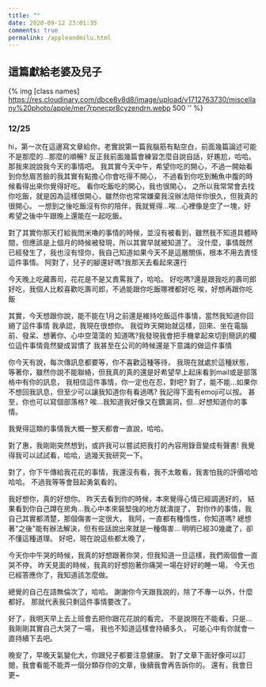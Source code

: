 ```yaml
---
title: ""
date: 2020-09-12 23:01:35
comments: true
permalink: /appleandmilu.html
---
```


<!-- markdownlint-disable MD039 MD033 -->

## 這篇獻給老婆及兒子

{% img [class names] https://res.cloudinary.com/dbce8v8d8/image/upload/v1712763730/miscellany%20photo/apple/mer7rpnecpr8cyzendrn.webp 500 '' %}

### 12/25
hi，第一次在這邊寫文章給你，老實說第一篇我腦筋有點空白，前面幾篇論述可能不是那麼的...那麼的順暢?
反正我前面幾篇會練習怎麼自說自話，好尷尬，哈哈。
那我來說說我今天的事情吧。
我其實今天中午，希望你吃的開心，不過一開始看到你愁眉苦臉的我其實有點擔心你會吃得不開心，
不過看到你吃到鮪魚中腹的時候看得出來你覺得好吃。
看你吃飯吃的開心，我也很開心，
之所以我常常會去找你吃飯，就是因為這樣很開心，雖然你也常常嫌棄我沒辦法陪伴你很久，但我真的很開心。
一想到之後吃飯沒有你的陪伴，我就覺得...唉...心裡像是空了一塊，好希望之後中午跟晚上還能在一起吃飯。

對了其實你那天打給我問米嚕的事情的時候，並沒有被看到，雖然我不知道具體時間，但應該是上個月的時候被發現，所以其實早就被知道了。
沒什麼，事情既然已經發生了，我也沒有怪你，我自己知道如果今天不是這層關係，根本不用去責怪這件事情。
阿對了，兒子的腳還好嗎?我那天去看起來還行

今天晚上吃藏壽司，花花是不是又責罵我了，哈哈。
好吃嗎?還是跟我吃的壽司郎好吃，我個人比較喜歡吃壽司郎，不過能跟你吃飯哪裡都好吃
唉，好想再跟你吃飯

其實，今天想跟你說，能不能在1月之前還是維持吃飯這件事情，當然我知道你回絕了這件事情
我承認，我現在很想你。
我從昨天開始就這樣，回來、坐在電腦前、發呆、想著你、心中空蕩蕩的
知道嗎?我發現我會把手機拿起來切到簡訊的欄位這件事情竟然變成習慣了
我甚至在公司的時候還是下意識的做這件事情

你今天有說，每次傳訊息都要等，你不喜歡這種等待，
我現在就處於這種狀態，等著你，雖然你說不能聯絡，但我真的真的還是好希望早上起床看到mail或是部落格中有你的訊息，
我相信這件事情，你一定也在忍，對吧?
對了，能不能...如果你不想回我訊息，但至少可以讓我知道你有看過嗎? 我記得下面有emoji可以按。
甚至，你也可以寫個部落格?
唉...我知道我好像又在鑽漏洞，但...好想知道你的事情。

我覺得這類的事情我大概一整天都會一直說，哈哈。

對了惠，我剛剛突然想到，或許我可以嘗試把我打的內容用錄音變成有聲書!
我覺得我可以試試看，哈哈，過幾天我研究一下。

對了，你下午傳給我花花的事情，我還沒有看，我不太敢看，我害怕我的評價哈哈哈哈。
不過我等等會鼓起勇氣看的。

我好想你，真的好想你。
昨天去看到你的時候，本來覺得心情已經調適好的，
結果看到你自己蹲在房角...我心中本來裝堅強的地方就潰提了，
對你作的事情，我自己其實都清楚，那個傷害一定很大，
我阿，一直都有種惰性，你知道嗎?
總想著"之後"能有辦法解決，但有些話說出來就是一種傷害...
明明已經30幾歲了，卻不懂這種道理。
好吧，現在說這些都太晚了，

今天你中午哭的時候，我真的好想跟著你哭，但我知道一旦這樣，我們兩個會一直哭不停，
昨天見面的時候，我真的好想抱著你痛哭一場在好好的睡一場，
今天也已經答應你了，我知道該怎麼做。


總覺的自己在語無倫次了，哈哈。
謝謝你今天跟我說的，除了不專一以外，什麼都好。
那就代表我只剩這件事情要改了。

好了，我明天早上去上班會去把你跟花花說的看完，
不是說現在不能看，只是...我剛剛其實自己大哭了一場，
我也不知道這樣會持續多久，
可能心中有你就會一直持續下去吧。

晚安了，早晚天氣變化大，你跟兒子都要注意健康。
對了文章下面好像可以訂閱，我會看能不能弄一個分類存你的文章，後續我會再告訴你的。
還有，我會日更~